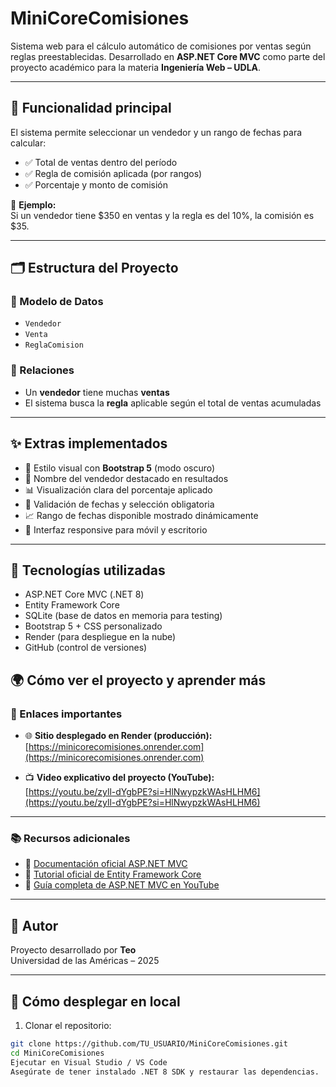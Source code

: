 # MiniCoreComisiones

Sistema web para el cálculo automático de comisiones por ventas según reglas preestablecidas. Desarrollado en **ASP.NET Core MVC** como parte del proyecto académico para la materia **Ingeniería Web – UDLA**.

---

## 🔧 Funcionalidad principal

El sistema permite seleccionar un vendedor y un rango de fechas para calcular:

- ✅ Total de ventas dentro del período
- ✅ Regla de comisión aplicada (por rangos)
- ✅ Porcentaje y monto de comisión

📌 **Ejemplo:**  
Si un vendedor tiene $350 en ventas y la regla es del 10%, la comisión es $35.

---

## 🗂 Estructura del Proyecto

### 📌 Modelo de Datos

- `Vendedor`
- `Venta`
- `ReglaComision`

### 🔁 Relaciones

- Un **vendedor** tiene muchas **ventas**
- El sistema busca la **regla** aplicable según el total de ventas acumuladas

---

## ✨ Extras implementados

- 🎨 Estilo visual con **Bootstrap 5** (modo oscuro)
- 🧾 Nombre del vendedor destacado en resultados
- 📊 Visualización clara del porcentaje aplicado
- 📅 Validación de fechas y selección obligatoria
- 📈 Rango de fechas disponible mostrado dinámicamente
- 📱 Interfaz responsive para móvil y escritorio

---

## 🧪 Tecnologías utilizadas

- ASP.NET Core MVC (.NET 8)
- Entity Framework Core
- SQLite (base de datos en memoria para testing)
- Bootstrap 5 + CSS personalizado
- Render (para despliegue en la nube)
- GitHub (control de versiones)

## 🌍 Cómo ver el proyecto y aprender más

### 🔗 Enlaces importantes

- 🌐 **Sitio desplegado en Render (producción):**  
  [https://minicorecomisiones.onrender.com](https://minicorecomisiones.onrender.com)

- 📺 **Video explicativo del proyecto (YouTube):**  
  [https://youtu.be/zyll-dYgbPE?si=HlNwypzkWAsHLHM6](https://youtu.be/zyll-dYgbPE?si=HlNwypzkWAsHLHM6)

---

### 📚 Recursos adicionales

- 📘 [Documentación oficial ASP.NET MVC](https://learn.microsoft.com/en-us/aspnet/core/mvc/overview?view=aspnetcore-8.0)  
- 📘 [Tutorial oficial de Entity Framework Core](https://learn.microsoft.com/en-us/ef/core/)  
- 🎥 [Guía completa de ASP.NET MVC en YouTube](https://youtu.be/sZVqGIW6Jno?si=ZAFDyRnhNinXSGT-)

---

## 👤 Autor

Proyecto desarrollado por **Teo**  
Universidad de las Américas – 2025

---

## 🧭 Cómo desplegar en local

1. Clonar el repositorio:

```bash
git clone https://github.com/TU_USUARIO/MiniCoreComisiones.git
cd MiniCoreComisiones
Ejecutar en Visual Studio / VS Code
Asegúrate de tener instalado .NET 8 SDK y restaurar las dependencias.
